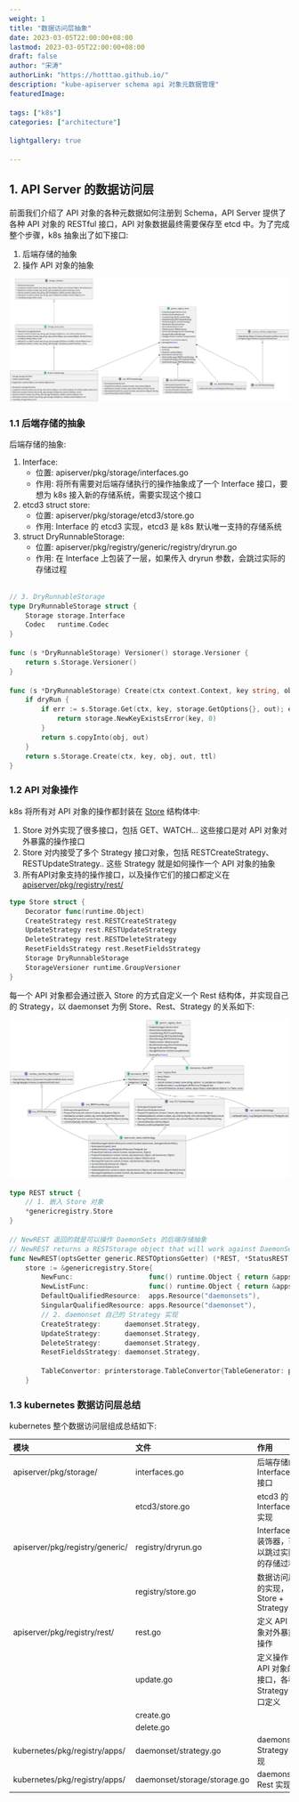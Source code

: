 ```yaml
---
weight: 1
title: "数据访问层抽象"
date: 2023-03-05T22:00:00+08:00
lastmod: 2023-03-05T22:00:00+08:00
draft: false
author: "宋涛"
authorLink: "https://hotttao.github.io/"
description: "kube-apiserver schema api 对象元数据管理"
featuredImage: 

tags: ["k8s"]
categories: ["architecture"]

lightgallery: true

---
```

## 1. API Server 的数据访问层
前面我们介绍了 API 对象的各种元数据如何注册到 Schema，API Server 提供了各种 API 对象的 RESTful 接口，API 对象数据最终需要保存至 etcd 中。为了完成整个步骤，k8s 抽象出了如下接口:
1. 后端存储的抽象
2. 操作 API 对象的抽象

![storage 抽象](/images/k8s/k8s_use/storage.png)

### 1.1 后端存储的抽象
后端存储的抽象:
1. Interface:
    - 位置: apiserver/pkg/storage/interfaces.go
    - 作用: 将所有需要对后端存储执行的操作抽象成了一个 Interface 接口，要想为 k8s 接入新的存储系统，需要实现这个接口
2. etcd3 struct store:
    - 位置: apiserver/pkg/storage/etcd3/store.go
    - 作用: Interface 的 etcd3 实现，etcd3 是 k8s 默认唯一支持的存储系统
3. struct DryRunnableStorage:
    - 位置: apiserver/pkg/registry/generic/registry/dryrun.go
    - 作用: 在 Interface 上包装了一层，如果传入 dryrun 参数，会跳过实际的存储过程

```go

// 3. DryRunnableStorage
type DryRunnableStorage struct {
	Storage storage.Interface
	Codec   runtime.Codec
}

func (s *DryRunnableStorage) Versioner() storage.Versioner {
	return s.Storage.Versioner()
}

func (s *DryRunnableStorage) Create(ctx context.Context, key string, obj, out runtime.Object, ttl uint64, dryRun bool) error {
	if dryRun {
		if err := s.Storage.Get(ctx, key, storage.GetOptions{}, out); err == nil {
			return storage.NewKeyExistsError(key, 0)
		}
		return s.copyInto(obj, out)
	}
	return s.Storage.Create(ctx, key, obj, out, ttl)
}
```

### 1.2 API 对象操作
k8s 将所有对 API 对象的操作都封装在 [Store](https://github.com/kubernetes/apiserver/blob/master/pkg/registry/generic/registry/store.go#L96) 结构体中:
1. Store 对外实现了很多接口，包括 GET、WATCH... 这些接口是对 API 对象对外暴露的操作接口
2. Store 对内接受了多个 Strategy 接口对象，包括 RESTCreateStrategy、RESTUpdateStrategy.. 这些 Strategy 就是如何操作一个 API 对象的抽象
3. 所有API对象支持的操作接口，以及操作它们的接口都定义在 [apiserver/pkg/registry/rest/](https://github.com/kubernetes/apiserver/blob/master/pkg/registry/rest/)

```go
type Store struct {
	Decorator func(runtime.Object)
	CreateStrategy rest.RESTCreateStrategy
	UpdateStrategy rest.RESTUpdateStrategy
	DeleteStrategy rest.RESTDeleteStrategy
	ResetFieldsStrategy rest.ResetFieldsStrategy
	Storage DryRunnableStorage
	StorageVersioner runtime.GroupVersioner
}
```

每一个 API 对象都会通过嵌入 Store 的方式自定义一个 Rest 结构体，并实现自己的 Strategy，以 daemonset 为例 Store、Rest、Strategy 的关系如下:

![daemonset 抽象](/images/k8s/k8s_use/daemonset_rest.png)

```go
type REST struct {
    // 1. 嵌入 Store 对象
	*genericregistry.Store
}

// NewREST 返回的就是可以操作 DaemonSets 的后端存储抽象
// NewREST returns a RESTStorage object that will work against DaemonSets.
func NewREST(optsGetter generic.RESTOptionsGetter) (*REST, *StatusREST, error) {
	store := &genericregistry.Store{
		NewFunc:                   func() runtime.Object { return &apps.DaemonSet{} },
		NewListFunc:               func() runtime.Object { return &apps.DaemonSetList{} },
		DefaultQualifiedResource:  apps.Resource("daemonsets"),
		SingularQualifiedResource: apps.Resource("daemonset"),
        // 2. daemonset 自己的 Strategy 实现
		CreateStrategy:      daemonset.Strategy,
		UpdateStrategy:      daemonset.Strategy,
		DeleteStrategy:      daemonset.Strategy,
		ResetFieldsStrategy: daemonset.Strategy,

		TableConvertor: printerstorage.TableConvertor{TableGenerator: printers.NewTableGenerator().With(printersinternal.AddHandlers)},
	}
```

### 1.3 kubernetes 数据访问层总结
kubernetes 整个数据访问层组成总结如下:

|模块|文件|作用|
|:---|:---|:---|
|apiserver/pkg/storage/|interfaces.go|后端存储的 Interface 接口|
||etcd3/store.go|etcd3 的 Interface 实现|
|apiserver/pkg/registry/generic/|registry/dryrun.go|Interface 装饰器，可以跳过实际的存储过程|
||registry/store.go|数据访问层的实现，Store + Strategy|
|apiserver/pkg/registry/rest/|rest.go|定义 API 对象对外暴露操作|
||update.go|定义操作 API 对象的接口，各种 Strategy 接口定义|
||create.go||
||delete.go||
|kubernetes/pkg/registry/apps/|daemonset/strategy.go|daemonset Strategy 实现|
|kubernetes/pkg/registry/apps/|daemonset/storage/storage.go|daemonset Rest 实现|
